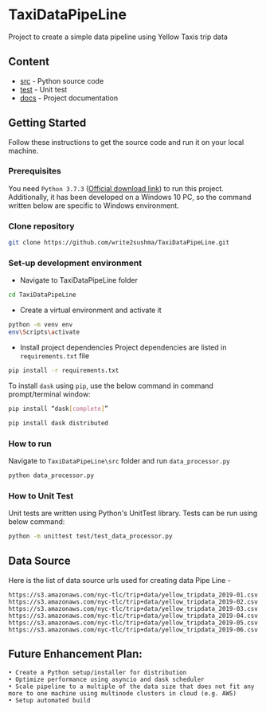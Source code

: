 # TaxiDataPipeLine
Project to create a simple data pipeline using Yellow Taxis trip data

## Content

* [src](src/) - Python source code
* [test](test/) - Unit test
* [docs](docs/) - Project documentation


## Getting Started

Follow these instructions to get the source code and run it on your local machine.

### Prerequisites

You need `Python 3.7.3` ([Official download link](https://www.python.org/downloads/release/python-373/)) to run this project.
Additionally, it has been developed on a Windows 10 PC, so the command written below are specific to Windows environment.

### Clone repository
```sh
git clone https://github.com/write2sushma/TaxiDataPipeLine.git
```

### Set-up development environment

* Navigate to TaxiDataPipeLine folder
```sh
cd TaxiDataPipeLine
```

* Create a virtual environment and activate it
```sh    
python -m venv env
env\Scripts\activate
```  

* Install project dependencies 
Project dependencies are listed in `requirements.txt` file
```sh    
pip install -r requirements.txt
```    
To install `dask` using `pip`, use the below command in command prompt/terminal window:
```sh
pip install “dask[complete]”

pip install dask distributed
```

### How to run

Navigate to `TaxiDataPipeLine\src` folder and run `data_processor.py`

```sh
python data_processor.py
```

### How to Unit Test

Unit tests are written using Python's UnitTest library. Tests can be run using below command:
```sh
python -m unittest test/test_data_processor.py
```


## Data Source
Here is the list of data source urls used for creating data Pipe Line -

    https://s3.amazonaws.com/nyc-tlc/trip+data/yellow_tripdata_2019-01.csv
    https://s3.amazonaws.com/nyc-tlc/trip+data/yellow_tripdata_2019-02.csv
    https://s3.amazonaws.com/nyc-tlc/trip+data/yellow_tripdata_2019-03.csv
    https://s3.amazonaws.com/nyc-tlc/trip+data/yellow_tripdata_2019-04.csv
    https://s3.amazonaws.com/nyc-tlc/trip+data/yellow_tripdata_2019-05.csv
    https://s3.amazonaws.com/nyc-tlc/trip+data/yellow_tripdata_2019-06.csv
    
## Future Enhancement Plan:    
    • Create a Python setup/installer for distribution 	
    • Optimize performance using asyncio and dask scheduler
    • Scale pipeline to a multiple of the data size that does not fit any more to one machine using multinode clusters in cloud (e.g. AWS)
    • Setup automated build
    
